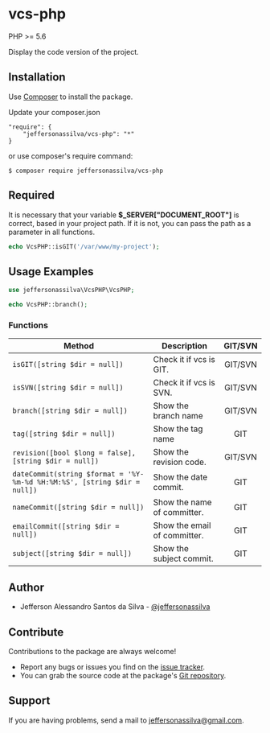vcs-php
================

PHP >= 5.6

Display the code version of the project.

Installation
------------

Use [Composer] to install the package.

Update your composer.json

```
"require": {
    "jeffersonassilva/vcs-php": "*"
}
```

or use composer's require command:

```
$ composer require jeffersonassilva/vcs-php
```

Required
-------

It is necessary that your variable **$_SERVER["DOCUMENT_ROOT"]** is correct, based in your project path. If it is not, you can pass the path as a parameter in all functions.

```php
echo VcsPHP::isGIT('/var/www/my-project');
```

Usage Examples
-------

```php
use jeffersonassilva\VcsPHP\VcsPHP;

echo VcsPHP::branch();
```

### Functions

Method                                                                   | Description                  | GIT/SVN
------------------------------------------------------------------------ | ---------------------------- | :-------:
`isGIT([string $dir = null])`                                            | Check it if vcs is GIT.      | GIT/SVN
`isSVN([string $dir = null])`                                            | Check it if vcs is SVN.      | GIT/SVN
`branch([string $dir = null])`                                           | Show the branch name         | GIT/SVN
`tag([string $dir = null])`                                              | Show the tag name            | GIT
`revision([bool $long = false], [string $dir = null])`                   | Show the revision code.      | GIT/SVN
`dateCommit(string $format = '%Y-%m-%d %H:%M:%S', [string $dir = null])` | Show the date commit.        | GIT
`nameCommit([string $dir = null])`                                       | Show the name of committer.  | GIT
`emailCommit([string $dir = null])`                                      | Show the email of committer. | GIT
`subject([string $dir = null])`                                          | Show the subject commit.     | GIT

Author
-------

* Jefferson Alessandro Santos da Silva - [@jeffersonassilva]

Contribute
----------

Contributions to the package are always welcome!

* Report any bugs or issues you find on the [issue tracker].
* You can grab the source code at the package's [Git repository].

Support
-------

If you are having problems, send a mail to jeffersonassilva@gmail.com.


[Composer]: https://getcomposer.org
[issue tracker]: https://github.com/jeffersonassilva/vcs-php/issues
[Git repository]: https://github.com/jeffersonassilva/vcs-php
[@jeffersonassilva]: https://instagram.com/jeffersonassilva/